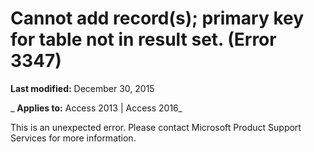 
# Cannot add record(s); primary key for table <name> not in result set. (Error 3347)

 **Last modified:** December 30, 2015

 _ **Applies to:** Access 2013 | Access 2016_

This is an unexpected error. Please contact Microsoft Product Support Services for more information.

